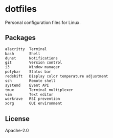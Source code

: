 # dotfiles
Personal configuration files for Linux.

## Packages
```txt
alacritty  Terminal
bash       Shell
dunst      Notifications
git        Version control
i3         Window manager
polybar    Status bar
redshift   Display color temperature adjustment
ssh        Remote shell
systemd    Event API
tmux       Terminal multiplexer
vim        Text editor
workrave   RSI prevention
xorg       GUI environment
```

## License
Apache-2.0
